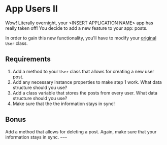 # App Users II

Wow!  Literally overnight, your \<INSERT APPLICATION NAME\> app has really taken off!  You decide to add a new feature to your app: posts.

In order to gain this new functionality, you'll have to modify your [original](https://github.com/ptbravoplatoon/app-users) `User` class.

## Requirements
1. Add a method to your `User` class that allows for creating a new user post.
2. Add any necessary instance properties to make step 1 work.  What data structure should you use?
3. Add a class variable that stores the posts from every user.  What data structure should you use?
4. Make sure that the the information stays in sync!

## Bonus
Add a method that allows for deleting a post.  Again, make sure that your information stays in sync.
```~~~```